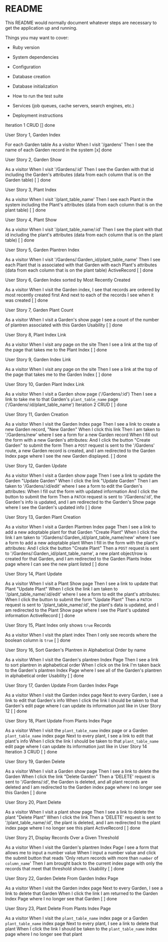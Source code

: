 # README

This README would normally document whatever steps are necessary to get the
application up and running.

Things you may want to cover:

* Ruby version

* System dependencies

* Configuration

* Database creation

* Database initialization

* How to run the test suite

* Services (job queues, cache servers, search engines, etc.)

* Deployment instructions

Iteration 1
CRUD
[] done

User Story 1, Garden Index 

For each Garden table
As a visitor
When I visit '/gardens'
Then I see the name of each Garden record in the system
[x] done

User Story 2, Garden Show 

As a visitor
When I visit '/Gardens/:id'
Then I see the Garden with that id including the Garden's attributes
(data from each column that is on the Garden table)
[ ] done

User Story 3, Plant Index 

As a visitor
When I visit '/plant_table_name'
Then I see each Plant in the system including the Plant's attributes
(data from each column that is on the plant table)
[ ] done

User Story 4, Plant Show 

As a visitor
When I visit '/plant_table_name/:id'
Then I see the plant with that id including the plant's attributes
(data from each column that is on the plant table)
[ ] done

User Story 5, Garden Plantren Index 

As a visitor
When I visit '/Gardens/:Garden_id/plant_table_name'
Then I see each Plant that is associated with that Garden with each Plant's attributes
(data from each column that is on the plant table)
ActiveRecord
[ ] done

User Story 6, Garden Index sorted by Most Recently Created 

As a visitor
When I visit the Garden index,
I see that records are ordered by most recently created first
And next to each of the records I see when it was created
[ ] done

User Story 7, Garden Plant Count

As a visitor
When I visit a Garden's show page
I see a count of the number of plantren associated with this Garden
Usability
[ ] done

User Story 8, Plant Index Link

As a visitor
When I visit any page on the site
Then I see a link at the top of the page that takes me to the Plant Index
[ ] done

User Story 9, Garden Index Link

As a visitor
When I visit any page on the site
Then I see a link at the top of the page that takes me to the Garden Index
[ ] done

User Story 10, Garden Plant Index Link

As a visitor
When I visit a Garden show page ('/Gardens/:id')
Then I see a link to take me to that Garden's `plant_table_name` page ('/Gardens/:id/plant_table_name')
Iteration 2
CRUD
[ ] done

User Story 11, Garden Creation 

As a visitor
When I visit the Garden Index page
Then I see a link to create a new Garden record, "New Garden"
When I click this link
Then I am taken to '/Gardens/new' where I  see a form for a new Garden record
When I fill out the form with a new Garden's attributes:
And I click the button "Create Garden" to submit the form
Then a `POST` request is sent to the '/Gardens' route,
a new Garden record is created,
and I am redirected to the Garden Index page where I see the new Garden displayed.
[ ] done

User Story 12, Garden Update 

As a visitor
When I visit a Garden show page
Then I see a link to update the Garden "Update Garden"
When I click the link "Update Garden"
Then I am taken to '/Gardens/:id/edit' where I  see a form to edit the Garden's attributes:
When I fill out the form with updated information
And I click the button to submit the form
Then a `PATCH` request is sent to '/Gardens/:id',
the Garden's info is updated,
and I am redirected to the Garden's Show page where I see the Garden's updated info
[ ] done

User Story 13, Garden Plant Creation 

As a visitor
When I visit a Garden Plantren Index page
Then I see a link to add a new adoptable plant for that Garden "Create Plant"
When I click the link
I am taken to '/Gardens/:Garden_id/plant_table_name/new' where I see a form to add a new adoptable plant
When I fill in the form with the plant's attributes:
And I click the button "Create Plant"
Then a `POST` request is sent to '/Gardens/:Garden_id/plant_table_name',
a new plant object/row is created for that Garden,
and I am redirected to the Garden Plants Index page where I can see the new plant listed
[ ] done

User Story 14, Plant Update 

As a visitor
When I visit a Plant Show page
Then I see a link to update that Plant "Update Plant"
When I click the link
I am taken to '/plant_table_name/:id/edit' where I see a form to edit the plant's attributes:
When I click the button to submit the form "Update Plant"
Then a `PATCH` request is sent to '/plant_table_name/:id',
the plant's data is updated,
and I am redirected to the Plant Show page where I see the Plant's updated information
ActiveRecord
[ ] done

User Story 15, Plant Index only shows `true` Records 

As a visitor
When I visit the plant index
Then I only see records where the boolean column is `true`
[ ] done

User Story 16, Sort Garden's Plantren in Alphabetical Order by name 

As a visitor
When I visit the Garden's plantren Index Page
Then I see a link to sort plantren in alphabetical order
When I click on the link
I'm taken back to the Garden's plantren Index Page where I see all of the Garden's plantren in alphabetical order
Usability
[ ] done

User Story 17, Garden Update From Garden Index Page 

As a visitor
When I visit the Garden index page
Next to every Garden, I see a link to edit that Garden's info
When I click the link
I should be taken to that Garden's edit page where I can update its information just like in User Story 12
[ ] done

User Story 18, Plant Update From Plants Index Page 

As a visitor
When I visit the `plant_table_name` index page or a Garden `plant_table_name` index page
Next to every plant, I see a link to edit that plant's info
When I click the link
I should be taken to that `plant_table_name` edit page where I can update its information just like in User Story 14
Iteration 3
CRUD
[ ] done

User Story 19, Garden Delete 

As a visitor
When I visit a Garden show page
Then I see a link to delete the Garden
When I click the link "Delete Garden"
Then a 'DELETE' request is sent to '/Gardens/:id',
the Garden is deleted, and all plant records are deleted
and I am redirected to the Garden index page where I no longer see this Garden
[ ] done

User Story 20, Plant Delete 

As a visitor
When I visit a plant show page
Then I see a link to delete the plant "Delete Plant"
When I click the link
Then a 'DELETE' request is sent to '/plant_table_name/:id',
the plant is deleted,
and I am redirected to the plant index page where I no longer see this plant
ActiveRecord
[ ] done

User Story 21, Display Records Over a Given Threshold 

As a visitor
When I visit the Garden's plantren Index Page
I see a form that allows me to input a number value
When I input a number value and click the submit button that reads 'Only return records with more than `number` of `column_name`'
Then I am brought back to the current index page with only the records that meet that threshold shown.
Usability
[ ] done

User Story 22, Garden Delete From Garden Index Page 

As a visitor
When I visit the Garden index page
Next to every Garden, I see a link to delete that Garden
When I click the link
I am returned to the Garden Index Page where I no longer see that Garden
[ ] done

User Story 23, Plant Delete From Plants Index Page 

As a visitor
When I visit the `plant_table_name` index page or a Garden `plant_table_name` index page
Next to every plant, I see a link to delete that plant
When I click the link
I should be taken to the `plant_table_name` index page where I no longer see that plant